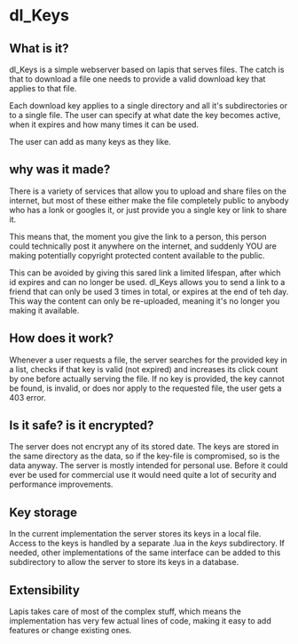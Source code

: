 dl_Keys
===

What is it?
---
dl_Keys is a simple webserver based on lapis that serves files. The catch is that to download a file one needs to provide a valid download key that applies to that file.

Each download key applies to a single directory and all it's subdirectories or to a single file. The user can specify at what date the key becomes active, when it expires and how many times it can be used.

The user can add as many keys as they like.

why was it made?
---
There is a variety of services that allow you to upload and share files on the internet, but most of these either make the file completely public to anybody who has a lonk or googles it, or just provide you a single key or link to share it.

This means that, the moment you give the link to a person, this person could technically post it anywhere on the internet, and suddenly YOU are making potentially copyright protected content available to the public.

This can be avoided by giving this sared link a limited lifespan, after which id expires and can no longer be used. dl_Keys allows you to send a link to a friend that can only be used 3 times in total, or expires at the end of teh day. This way the content can only be re-uploaded, meaning it's no longer you making it available.

How does it work?
---
Whenever a user requests a file, the server searches for the provided key in a list, checks if that key is valid (not expired) and increases its click count by one before actually serving the file. If no key is provided, the key cannot be found, is invalid, or does nor apply to the requested file, the user gets a 403 error.

Is it safe? is it encrypted?
---
The server does not encrypt any of its stored date. The keys are stored in the same directory as the data, so if the key-file is compromised, so is the data anyway. The server is mostly intended for personal use. Before it could ever be used for commercial use it would need quite a lot of security and performance improvements.

Key storage
---
In the current implementation the server stores its keys in a local file. Access to the keys is handled by a separate .lua in the *keys* subdirectory. If needed, other implementations of the same interface can be added to this subdirectory to allow the server to store its keys in a database.

Extensibility
---
Lapis takes care of most of the complex stuff, which means the implementation has very few actual lines of code, making it easy to add features or change existing ones.
